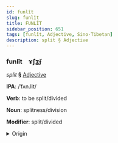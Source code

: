 ```yaml
---
id: funlît
slug: funlît
title: FUNLÎT
sidebar_position: 651
tags: [funlît, Adjective, Sino-Tibetan]
description: split § Adjective
---
```


### funlît&emsp;<span kind="abugida">ɤ̃ʃʓ̆ɟ</span>

*split* **§** [Adjective](../../tags/Adjective)

**IPA**: /ˈfʌn.lit/

**Verb**: to be split/divided

**Noun**: splitness/division

**Modifier**: split/divided

<details>
    <summary>Origin</summary>
    Cantonese 分裂 fan lit /fɐnliːt̚/<br/>
    <em>Sino-Tibetan Language Family</em>
</details>